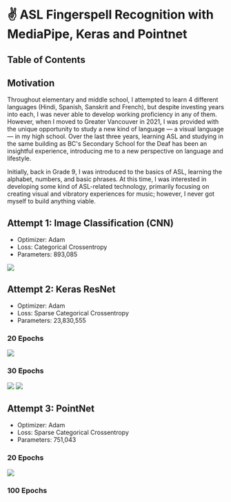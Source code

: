 # ✌️ ASL Fingerspell Recognition with MediaPipe, Keras and Pointnet

## Table of Contents

## Motivation

Throughout elementary and middle school, I attempted to learn 4 different languages (Hindi, Spanish, Sanskrit and French), but despite investing years into each, I was never able to develop working proficiency in any of them. However, when I moved to Greater Vancouver in 2021, I was provided with the unique opportunity to study a new kind of language — a visual language — in my high school. Over the last three years, learning ASL and studying in the same building as BC's Secondary School for the Deaf has been an insightful experience, introducing me to a new perspective on language and lifestyle.

Initially, back in Grade 9, I was introduced to the basics of ASL, learning the alphabet, numbers, and basic phrases. At this time, I was interested in developing some kind of ASL-related technology, primarily focusing on creating visual and vibratory experiences for music; however, I never got myself to build anything viable.

## Attempt 1: Image Classification (CNN)

- Optimizer: Adam
- Loss: Categorical Crossentropy
- Parameters: 893,085

[![](https://github.com/kevinjosethomas/sign-language-recognition/blob/main/docs/Image%20Classification%20Model%201/Accuracy%20and%20Loss%20-%20Training%20and%20Validation.png)]()

## Attempt 2: Keras ResNet

- Optimizer: Adam
- Loss: Sparse Categorical Crossentropy
- Parameters: 23,830,555

### 20 Epochs

[![](https://github.com/kevinjosethomas/sign-language-recognition/blob/main/docs/Image%20Classification%20Model%202/20%20Epochs/Accuracy%20and%20Loss%20-%20Training%20and%20Validation.jpg?raw=true)]()

### 30 Epochs

[![](https://github.com/kevinjosethomas/sign-language-recognition/blob/main/docs/Image%20Classification%20Model%202/30%20Epochs/Last%2010%20Epochs%20-%20Accuracy%20and%20Loss%20-%20Training%20and%20Validation.jpg?raw=true)]()
[![](https://github.com/kevinjosethomas/sign-language-recognition/blob/main/docs/Image%20Classification%20Model%202/30%20Epochs/All%2030%20Epochs%20-%20Accuracy%20and%20Loss%20-%20Training%20and%20Validation.jpg?raw=true)]()

## Attempt 3: PointNet

- Optimizer: Adam
- Loss: Sparse Categorical Crossentropy
- Parameters: 751,043

### 20 Epochs

[![](https://github.com/kevinjosethomas/sign-language-recognition/blob/main/docs/Pointnet%20Classification/20%20Epochs%20-%200.001%20LR/Training%20Validation%20Accuracy%20Loss.png?raw=true)]()

### 100 Epochs
